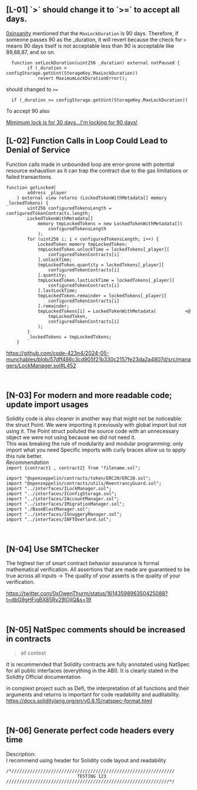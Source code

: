 &nbsp;

## \[L-01\] \`>\` should change it to \`>=\` to accept all days.

[0xinsanity](https://discord.com/channels/810916927919620096/1242163386058276985/1243312516067491840) mentioned that the `MaxLockDuration` is 90 days. Therefore, if someone passes 90 as the \_duration, it will revert because the check for `>` means 90 days itself is not acceptable less than 90 is acceptable like 89,88,87, and so on.

```
  function setLockDuration(uint256 _duration) external notPaused {
        if (_duration > configStorage.getUint(StorageKey.MaxLockDuration))
            revert MaximumLockDurationError();
```

should changed to `>=`

```
  if (_duration >= configStorage.getUint(StorageKey.MaxLockDuration))
```

To accept 90 also

[Mimimum lock is for 30 days...I'm locking for 90 days!](https://munchables.gitbook.io/munchables/explorers-guide/glossary/lockdrop)

## \[L-02\] Function Calls in Loop Could Lead to Denial of Service

Function calls made in unbounded loop are error-prone with potential resource exhaustion as it can trap the contract due to the gas limitations or failed transactions.

```
function getLocked(
        address _player
    ) external view returns (LockedTokenWithMetadata[] memory _lockedTokens) {
        uint256 configuredTokensLength = configuredTokenContracts.length;
        LockedTokenWithMetadata[]
            memory tmpLockedTokens = new LockedTokenWithMetadata[](
                configuredTokensLength
            );
        for (uint256 i; i < configuredTokensLength; i++) {
            LockedToken memory tmpLockedToken;
            tmpLockedToken.unlockTime = lockedTokens[_player][
                configuredTokenContracts[i]
            ].unlockTime;
            tmpLockedToken.quantity = lockedTokens[_player][
                configuredTokenContracts[i]
            ].quantity;
            tmpLockedToken.lastLockTime = lockedTokens[_player][
                configuredTokenContracts[i]
            ].lastLockTime;
            tmpLockedToken.remainder = lockedTokens[_player][
                configuredTokenContracts[i]
            ].remainder;
            tmpLockedTokens[i] = LockedTokenWithMetadata(           <@
                tmpLockedToken,
                configuredTokenContracts[i]
            );
        }
        _lockedTokens = tmpLockedTokens;
    }
```

https://github.com/code-423n4/2024-05-munchables/blob/57dff486c3cd905f21b330c2157fe23da2a4807d/src/managers/LockManager.sol#L452

&nbsp;

## \[N-03\] For modern and more readable code; update import usages

Solidity code is also cleaner in another way that might not be noticeable: the struct Point. We were importing it previously with global import but not using it. The Point struct polluted the source code with an unnecessary object we were not using because we did not need it.  
This was breaking the rule of modularity and modular programming: only import what you need Specific imports with curly braces allow us to apply this rule better.  
*Recommendation*  
`import {contract1 , contract2} from "filename.sol";`

```
import "@openzeppelin/contracts/token/ERC20/ERC20.sol";
import "@openzeppelin/contracts/utils/ReentrancyGuard.sol";
import "../interfaces/ILockManager.sol";
import "../interfaces/IConfigStorage.sol";
import "../interfaces/IAccountManager.sol";
import "../interfaces/IMigrationManager.sol";
import "./BaseBlastManager.sol";
import "../interfaces/ISnuggeryManager.sol";
import "../interfaces/INFTOverlord.sol";
```

&nbsp;

## \[N-04\] Use SMTChecker

The highest tier of smart contract behavior assurance is formal mathematical verification. All assertions that are made are guaranteed to be true across all inputs → The quality of your asserts is the quality of your verification.

https://twitter.com/0xOwenThurm/status/1614359896350425088?t=dbG9gHFigBX85Rv29lOjIQ&s=19

&nbsp;

## \[N-05\] NatSpec comments should be increased in contracts

> all contest

It is recommended that Solidity contracts are fully annotated using NatSpec for all public interfaces (everything in the ABI). It is clearly stated in the Solidity Official documentation

in complext project such as Defi, the interpretation of all functions and their arguments and returns is important for code readability and auditability.  
https://docs.soliditylang.org/en/v0.8.15/natspec-format.html

&nbsp;

## \[N-06\] Generate perfect code headers every time

Description:  
I recommend using header for Solidity code layout and readability

```
/*//////////////////////////////////////////////////////////////
                           TESTING 123
//////////////////////////////////////////////////////////////*/
```